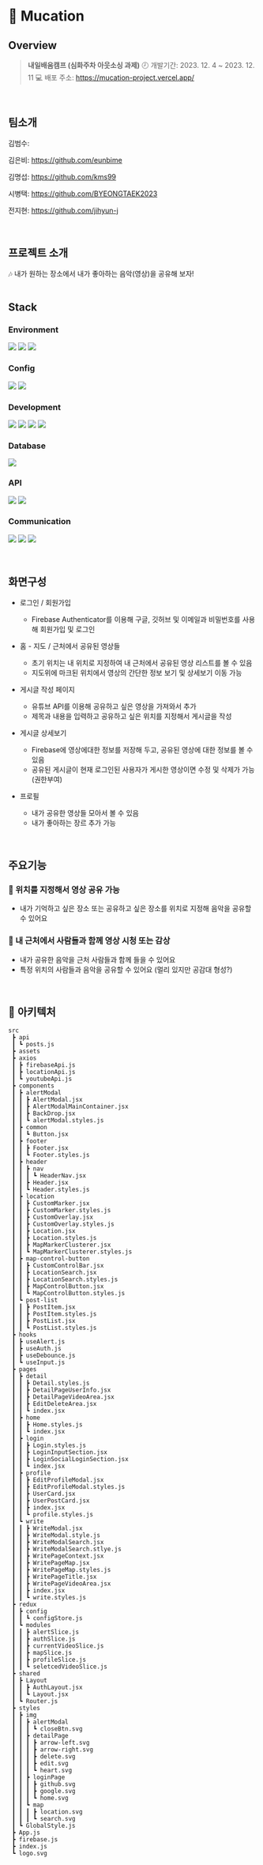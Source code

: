 # 🎵 Mucation

## Overview

> **내일배움캠프 (심화주차 아웃소싱 과제)**
🕗 개발기간: 2023. 12. 4 ~ 2023. 12. 11
💻 배포 주소: https://mucation-project.vercel.app/
> 

<br/>

## 팀소개

김범수: 

김은비: https://github.com/eunbime

김명섭: https://github.com/kms99

시병택: https://github.com/BYEONGTAEK2023

전지현: https://github.com/jihyun-j

<br/>

## 프로젝트 소개

<aside>
🎶 내가 원하는 장소에서 내가 좋아하는 음악(영상)을 공유해 보자!

</aside>

<br/>

## Stack

### Environment
 
<img src="https://img.shields.io/badge/GIT-F05032?style=for-the-badge&logo=Git&logoColor=white"/></a>
<img src="https://img.shields.io/badge/GITHUB-181717?style=for-the-badge&logo=GitHub&logoColor=white"/></a>
<img src="https://img.shields.io/badge/VISUAL STUDIO CODE-007ACC?style=for-the-badge&logo=visualstudiocode&logoColor=white"/></a>

### Config

<img src="https://img.shields.io/badge/NPM-CB3837?style=for-the-badge&logo=NPM&logoColor=white"/></a>
<img src="https://img.shields.io/badge/YARN-2C8EBB?style=for-the-badge&logo=Yarn&logoColor=white"/></a>

### Development
<img src="https://img.shields.io/badge/HTML-E34F26?style=for-the-badge&logo=HTML5&logoColor=white"/></a>
<img src="https://img.shields.io/badge/CSS-1572B6?style=for-the-badge&logo=CSS3&logoColor=white"/></a>
<img src="https://img.shields.io/badge/JAVASCRIPT-F7DF1E?style=for-the-badge&logo=JavaScript&logoColor=black"/></a> 
<img src="https://img.shields.io/badge/React-61DAFB?style=for-the-badge&logo=React&logoColor=black"/></a>

### Database

<img src="https://img.shields.io/badge/FIREBASE-FFCA28?style=for-the-badge&logo=Firebase&logoColor=black"/></a>  

### API

<img src="https://img.shields.io/badge/YOUTUBE-FF0000?style=for-the-badge&logo=Youtube&logoColor=white"/></a>
<img src="https://img.shields.io/badge/KAKAO MAP-FFCD00?style=for-the-badge&logo=KaKao&logoColor=black"/></a>  

### Communication

<img src="https://img.shields.io/badge/SLACK-4A154B?style=for-the-badge&logo=Slack&logoColor=white"/></a>
<img src="https://img.shields.io/badge/Notion-000000?style=for-the-badge&logo=Notion&logoColor=white"/></a>
<img src="https://img.shields.io/badge/FIGMA-F24E1E?style=for-the-badge&logo=Figma&logoColor=white"/></a>


<br>

## 화면구성

- 로그인 /  회원가입
    - Firebase Authenticator를 이용해 구글, 깃허브 및 이메일과 비밀번호를 사용해 회원가입 및 로그인


- 홈 - 지도 / 근처에서 공유된 영상들
    - 초기 위치는 내 위치로 지정하여 내 근처에서 공유된 영상 리스트를 볼 수 있음
    - 지도위에 마크된 위치에서 영상의 간단한 정보 보기 및 상세보기 이동 가능
 

- 게시글 작성 페이지
    - 유튜브 API를 이용해 공유하고 싶은 영상을 가져와서 추가
    - 제목과 내용을 입력하고 공유하고 싶은 위치를 지정해서 게시글을 작성

    
- 게시글 상세보기
    - Firebase에 영상에대한 정보를 저장해 두고, 공유된 영상에 대한 정보를 볼 수 있음
    - 공유된 게시글이 현재 로그인된 사용자가 게시한 영상이면 수정 및 삭제가 가능 (권한부여)
- 프로필
    - 내가 공유한 영상들 모아서 볼 수 있음
    - 내가 좋아하는 장르 추가 가능

<br>

## 주요기능

### 📌 위치를 지정해서 영상 공유 가능

- 내가 기억하고 싶은 장소 또는 공유하고 싶은 장소를 위치로 지정해 음악을 공유할 수 있어요

### 📌 내 근처에서 사람들과 함께 영상 시청 또는 감상

- 내가 공유한 음악을 근처 사람들과 함께 들을 수 있어요
- 특정 위치의 사람들과 음악을 공유할 수 있어요 (멀리 있지만 공감대 형성?)

<br/>

## 📂 아키텍처

```
src
 ┣ api
 ┃ ┗ posts.js
 ┣ assets
 ┣ axios
 ┃ ┣ firebaseApi.js
 ┃ ┣ locationApi.js
 ┃ ┗ youtubeApi.js
 ┣ components
 ┃ ┣ alertModal
 ┃ ┃ ┣ AlertModal.jsx
 ┃ ┃ ┣ AlertModalMainContainer.jsx
 ┃ ┃ ┣ BackDrop.jsx
 ┃ ┃ ┗ alertModal.styles.js
 ┃ ┣ common
 ┃ ┃ ┗ Button.jsx
 ┃ ┣ footer
 ┃ ┃ ┣ Footer.jsx
 ┃ ┃ ┗ Footer.styles.js
 ┃ ┣ header
 ┃ ┃ ┣ nav
 ┃ ┃ ┃ ┗ HeaderNav.jsx
 ┃ ┃ ┣ Header.jsx
 ┃ ┃ ┗ Header.styles.js
 ┃ ┣ location
 ┃ ┃ ┣ CustomMarker.jsx
 ┃ ┃ ┣ CustomMarker.styles.js
 ┃ ┃ ┣ CustomOverlay.jsx
 ┃ ┃ ┣ CustomOverlay.styles.js
 ┃ ┃ ┣ Location.jsx
 ┃ ┃ ┣ Location.styles.js
 ┃ ┃ ┣ MapMarkerClusterer.jsx
 ┃ ┃ ┗ MapMarkerClusterer.styles.js
 ┃ ┣ map-control-button
 ┃ ┃ ┣ CustomControlBar.jsx
 ┃ ┃ ┣ LocationSearch.jsx
 ┃ ┃ ┣ LocationSearch.styles.js
 ┃ ┃ ┣ MapControlButton.jsx
 ┃ ┃ ┗ MapControlButton.styles.js
 ┃ ┗ post-list
 ┃ ┃ ┣ PostItem.jsx
 ┃ ┃ ┣ PostItem.styles.js
 ┃ ┃ ┣ PostList.jsx
 ┃ ┃ ┗ PostList.styles.js
 ┣ hooks
 ┃ ┣ useAlert.js
 ┃ ┣ useAuth.js
 ┃ ┣ useDebounce.js
 ┃ ┗ useInput.js
 ┣ pages
 ┃ ┣ detail
 ┃ ┃ ┣ Detail.styles.js
 ┃ ┃ ┣ DetailPageUserInfo.jsx
 ┃ ┃ ┣ DetailPageVideoArea.jsx
 ┃ ┃ ┣ EditDeleteArea.jsx
 ┃ ┃ ┗ index.jsx
 ┃ ┣ home
 ┃ ┃ ┣ Home.styles.js
 ┃ ┃ ┗ index.jsx
 ┃ ┣ login
 ┃ ┃ ┣ Login.styles.js
 ┃ ┃ ┣ LoginInputSection.jsx
 ┃ ┃ ┣ LoginSocialLoginSection.jsx
 ┃ ┃ ┗ index.jsx
 ┃ ┣ profile
 ┃ ┃ ┣ EditProfileModal.jsx
 ┃ ┃ ┣ EditProfileModal.styles.js
 ┃ ┃ ┣ UserCard.jsx
 ┃ ┃ ┣ UserPostCard.jsx
 ┃ ┃ ┣ index.jsx
 ┃ ┃ ┗ profile.styles.js
 ┃ ┗ write
 ┃ ┃ ┣ WriteModal.jsx
 ┃ ┃ ┣ WriteModal.style.js
 ┃ ┃ ┣ WriteModalSearch.jsx
 ┃ ┃ ┣ WriteModalSearch.stlye.js
 ┃ ┃ ┣ WritePageContext.jsx
 ┃ ┃ ┣ WritePageMap.jsx
 ┃ ┃ ┣ WritePageMap.styles.js
 ┃ ┃ ┣ WritePageTitle.jsx
 ┃ ┃ ┣ WritePageVideoArea.jsx
 ┃ ┃ ┣ index.jsx
 ┃ ┃ ┗ write.styles.js
 ┣ redux
 ┃ ┣ config
 ┃ ┃ ┗ configStore.js
 ┃ ┗ modules
 ┃ ┃ ┣ alertSlice.js
 ┃ ┃ ┣ authSlice.js
 ┃ ┃ ┣ currentVideoSlice.js
 ┃ ┃ ┣ mapSlice.js
 ┃ ┃ ┣ profileSlice.js
 ┃ ┃ ┗ seletcedVideoSlice.js
 ┣ shared
 ┃ ┣ Layout
 ┃ ┃ ┣ AuthLayout.jsx
 ┃ ┃ ┗ Layout.jsx
 ┃ ┗ Router.js
 ┣ styles
 ┃ ┣ img
 ┃ ┃ ┣ alertModal
 ┃ ┃ ┃ ┗ closeBtn.svg
 ┃ ┃ ┣ detailPage
 ┃ ┃ ┃ ┣ arrow-left.svg
 ┃ ┃ ┃ ┣ arrow-right.svg
 ┃ ┃ ┃ ┣ delete.svg
 ┃ ┃ ┃ ┣ edit.svg
 ┃ ┃ ┃ ┗ heart.svg
 ┃ ┃ ┣ loginPage
 ┃ ┃ ┃ ┣ github.svg
 ┃ ┃ ┃ ┣ google.svg
 ┃ ┃ ┃ ┗ home.svg
 ┃ ┃ ┗ map
 ┃ ┃ ┃ ┣ location.svg
 ┃ ┃ ┃ ┗ search.svg
 ┃ ┗ GlobalStyle.js
 ┣ App.js
 ┣ firebase.js
 ┣ index.js
 ┗ logo.svg
```
